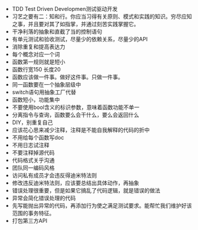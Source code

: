- TDD Test Driven Developmen测试驱动开发
- 习艺之要有二：知和行。你应当习得有关原则、模式和实践的知识。穷尽应知之事，并且要对其了如指掌，并通过刻苦实践掌握它。
- 干净利落的抽象和直截了当的控制语句
- 有单元测试和验收测试，尽量少的依赖关系，尽量少的API
- 消除重复和提高表达力
- 每个概念对应一个词
- 函数第一规则就是短小
- 函数行宽150 长度20
- 函数应该做一件事。做好这件事。只做一件事。
- 同一函数要在一个抽象层级中
- switch语句用抽象工厂代替
- 函数短小，功能集中
- 不要使用bool含义的标识参数，意味着函数功能不单一
- 分离指令与查询，函数要么会干什么，要么会返回什么
- DIY，别重复自己
- 应该花心思来减少注释，注释是不能自我解释的代码的折中
- 不用给每个函数写doc
- 不用日志试注释
- 不要注释掉源代码
- 代码格式关乎沟通
- 团队同一编码风格
- 访问私有成员才会违反得迪米特法则
- 修改违反迪米特法则，应该要总结出具体动作，再抽象
- 错误处理很重要，但是如果它搞乱了代码逻辑，就是错误的做法
- 异常会简化错误处理的代码
- 先写能抛出异常的代码，再添加行为使之满足测试要求。能帮忙我们维护好该范围的事务特征。
- 打包第三方API
